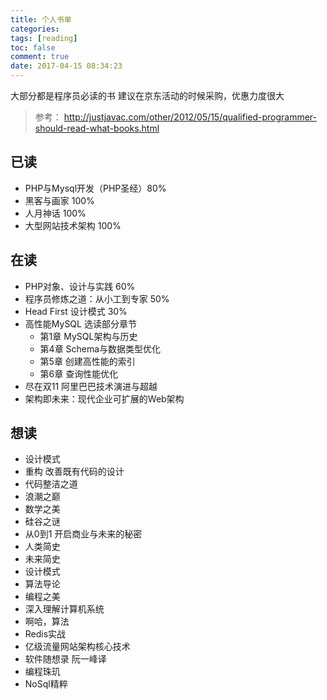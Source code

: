 ```yaml
---
title: 个人书单
categories:
tags: [reading]
toc: false
comment: true
date: 2017-04-15 08:34:23
---
```



大部分都是程序员必读的书
建议在京东活动的时候采购，优惠力度很大


<!--more-->

>参考：
http://justjavac.com/other/2012/05/15/qualified-programmer-should-read-what-books.html

## 已读

- PHP与Mysql开发（PHP圣经）80%
- 黑客与画家   100%
- 人月神话   100%
- 大型网站技术架构 100%

## 在读

- PHP对象、设计与实践  60%
- 程序员修炼之道：从小工到专家   50%
- Head First 设计模式  30%
- 高性能MySQL 选读部分章节
	- 第1章 MySQL架构与历史
	- 第4章 Schema与数据类型优化
	- 第5章 创建高性能的索引
	- 第6章 查询性能优化
- 尽在双11 阿里巴巴技术演进与超越
- 架构即未来：现代企业可扩展的Web架构

## 想读
- 设计模式
- 重构 改善既有代码的设计
- 代码整洁之道
- 浪潮之巅
- 数学之美
- 硅谷之谜
- 从0到1 开启商业与未来的秘密
- 人类简史
- 未来简史
- 设计模式
- 算法导论
- 编程之美
- 深入理解计算机系统
- 啊哈，算法
- Redis实战
- 亿级流量网站架构核心技术
- 软件随想录 阮一峰译
- 编程珠玑
- NoSql精粹